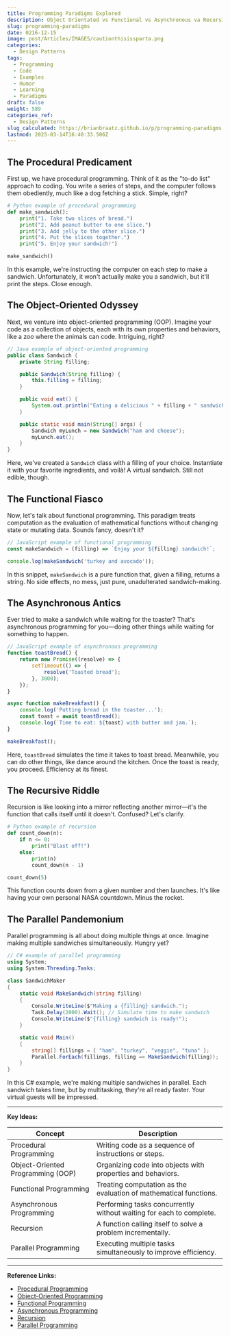 ```yaml
---
title: Programming Paradigms Explored
description: Object Orientated vs Functional vs Asynchronous va Recursive vs Parallel
slug: programming-paradigms
date: 0216-12-15
image: post/Articles/IMAGES/cautionthisissparta.png
categories:
  - Design Patterns
tags:
  - Programming
  - Code
  - Examples
  - Humor
  - Learning
  - Paradigms
draft: false
weight: 589
categories_ref:
  - Design Patterns
slug_calculated: https://brianbraatz.github.io/p/programming-paradigms
lastmod: 2025-03-14T16:40:33.506Z
---
```

## The Procedural Predicament

First up, we have procedural programming. Think of it as the "to-do list" approach to coding. You write a series of steps, and the computer follows them obediently, much like a dog fetching a stick. Simple, right?

```python
# Python example of procedural programming
def make_sandwich():
    print("1. Take two slices of bread.")
    print("2. Add peanut butter to one slice.")
    print("3. Add jelly to the other slice.")
    print("4. Put the slices together.")
    print("5. Enjoy your sandwich!")

make_sandwich()
```

In this example, we're instructing the computer on each step to make a sandwich. Unfortunately, it won't actually make you a sandwich, but it'll print the steps. Close enough.

## The Object-Oriented Odyssey

Next, we venture into object-oriented programming (OOP). Imagine your code as a collection of objects, each with its own properties and behaviors, like a zoo where the animals can code. Intriguing, right?

```java
// Java example of object-oriented programming
public class Sandwich {
    private String filling;

    public Sandwich(String filling) {
        this.filling = filling;
    }

    public void eat() {
        System.out.println("Eating a delicious " + filling + " sandwich.");
    }

    public static void main(String[] args) {
        Sandwich myLunch = new Sandwich("ham and cheese");
        myLunch.eat();
    }
}
```

Here, we've created a `Sandwich` class with a filling of your choice. Instantiate it with your favorite ingredients, and voilà! A virtual sandwich. Still not edible, though.

## The Functional Fiasco

Now, let's talk about functional programming. This paradigm treats computation as the evaluation of mathematical functions without changing state or mutating data. Sounds fancy, doesn't it?

```javascript
// JavaScript example of functional programming
const makeSandwich = (filling) => `Enjoy your ${filling} sandwich!`;

console.log(makeSandwich('turkey and avocado'));
```

In this snippet, `makeSandwich` is a pure function that, given a filling, returns a string. No side effects, no mess, just pure, unadulterated sandwich-making.

## The Asynchronous Antics

Ever tried to make a sandwich while waiting for the toaster? That's asynchronous programming for you—doing other things while waiting for something to happen.

```javascript
// JavaScript example of asynchronous programming
function toastBread() {
    return new Promise((resolve) => {
        setTimeout(() => {
            resolve('Toasted bread');
        }, 3000);
    });
}

async function makeBreakfast() {
    console.log('Putting bread in the toaster...');
    const toast = await toastBread();
    console.log(`Time to eat: ${toast} with butter and jam.`);
}

makeBreakfast();
```

Here, `toastBread` simulates the time it takes to toast bread. Meanwhile, you can do other things, like dance around the kitchen. Once the toast is ready, you proceed. Efficiency at its finest.

## The Recursive Riddle

Recursion is like looking into a mirror reflecting another mirror—it's the function that calls itself until it doesn't. Confused? Let's clarify.

```python
# Python example of recursion
def count_down(n):
    if n <= 0:
        print("Blast off!")
    else:
        print(n)
        count_down(n - 1)

count_down(5)
```

This function counts down from a given number and then launches. It's like having your own personal NASA countdown. Minus the rocket.

## The Parallel Pandemonium

Parallel programming is all about doing multiple things at once. Imagine making multiple sandwiches simultaneously. Hungry yet?

```csharp
// C# example of parallel programming
using System;
using System.Threading.Tasks;

class SandwichMaker
{
    static void MakeSandwich(string filling)
    {
        Console.WriteLine($"Making a {filling} sandwich.");
        Task.Delay(2000).Wait(); // Simulate time to make sandwich
        Console.WriteLine($"{filling} sandwich is ready!");
    }

    static void Main()
    {
        string[] fillings = { "ham", "turkey", "veggie", "tuna" };
        Parallel.ForEach(fillings, filling => MakeSandwich(filling));
    }
}
```

In this C# example, we're making multiple sandwiches in parallel. Each sandwich takes time, but by multitasking, they're all ready faster. Your virtual guests will be impressed.

<!-- 
## The Conclusion Conundrum

We've journeyed through various programming paradigms, each with its own flavor and quirks. Whether you're organizing your code like a to-do list, creating a zoo of objects, embracing mathematical purity, multitasking like a pro, or getting lost in mirrors, there's a paradigm for you.

Remember, the best way to master these paradigms is to practice, experiment, and, most importantly, have fun. And maybe, just maybe, make a real sandwich to fuel your coding adventures.

Bon appétit!
-->

***

**Key Ideas:**

| Concept                           | Description                                                         |
| --------------------------------- | ------------------------------------------------------------------- |
| Procedural Programming            | Writing code as a sequence of instructions or steps.                |
| Object-Oriented Programming (OOP) | Organizing code into objects with properties and behaviors.         |
| Functional Programming            | Treating computation as the evaluation of mathematical functions.   |
| Asynchronous Programming          | Performing tasks concurrently without waiting for each to complete. |
| Recursion                         | A function calling itself to solve a problem incrementally.         |
| Parallel Programming              | Executing multiple tasks simultaneously to improve efficiency.      |

***

**Reference Links:**

* [Procedural Programming](https://en.wikipedia.org/wiki/Procedural_programming)
* [Object-Oriented Programming](https://en.wikipedia.org/wiki/Object-oriented_programming)
* [Functional Programming](https://en.wikipedia.org/wiki/Functional_programming)
* [Asynchronous Programming](https://en.wikipedia.org/wiki/Asynchronous_programming)
* [Recursion](https://en.wikipedia.org/wiki/Recursion_\(computer_science\))
* [Parallel Programming](https://en.wikipedia.org/wiki/Parallel_computing)
